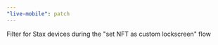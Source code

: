 ```yaml
---
"live-mobile": patch
---
```


Filter for Stax devices during the "set NFT as custom lockscreen" flow
